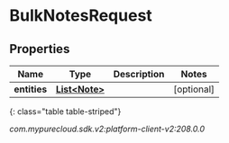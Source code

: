 # BulkNotesRequest


## Properties

| Name | Type | Description | Notes |
| ------------ | ------------- | ------------- | ------------- |
| **entities** | [**List&lt;Note&gt;**](Note) |  |  [optional] |
{: class="table table-striped"}




_com.mypurecloud.sdk.v2:platform-client-v2:208.0.0_
